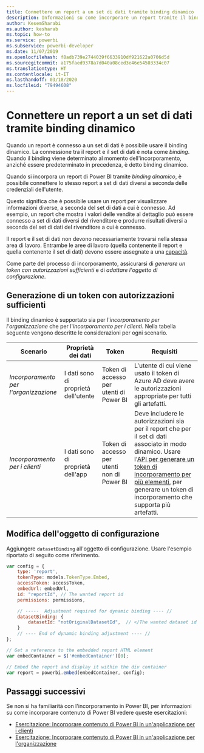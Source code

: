 ```yaml
---
title: Connettere un report a un set di dati tramite binding dinamico
description: Informazioni su come incorporare un report tramite il binding dinamico.
author: KesemSharabi
ms.author: kesharab
ms.topic: how-to
ms.service: powerbi
ms.subservice: powerbi-developer
ms.date: 11/07/2019
ms.openlocfilehash: f8adb739e2744039f6633910df921622a0706d5d
ms.sourcegitcommit: a175faed9378a7d040a08ced3e46e54503334c07
ms.translationtype: HT
ms.contentlocale: it-IT
ms.lasthandoff: 03/18/2020
ms.locfileid: "79494608"
---
```

# <a name="connect-a-report-to-a-dataset-using-dynamic-binding"></a>Connettere un report a un set di dati tramite binding dinamico 

Quando un report è connesso a un set di dati è possibile usare il binding dinamico. La connessione tra il report e il set di dati è nota come *binding*. Quando il binding viene determinato al momento dell'incorporamento, anziché essere predeterminato in precedenza, è detto binding dinamico.

Quando si incorpora un report di Power BI tramite *binding dinamico*, è possibile connettere lo stesso report a set di dati diversi a seconda delle credenziali dell'utente.

Questo significa che è possibile usare un report per visualizzare informazioni diverse, a seconda del set di dati a cui è connesso. Ad esempio, un report che mostra i valori delle vendite al dettaglio può essere connesso a set di dati diversi del rivenditore e produrre risultati diversi a seconda del set di dati del rivenditore a cui è connesso.

Il report e il set di dati non devono necessariamente trovarsi nella stessa area di lavoro. Entrambe le aree di lavoro (quella contenente il report e quella contenente il set di dati) devono essere assegnate a una [capacità](azure-pbie-create-capacity.md).

Come parte del processo di incorporamento, assicurarsi di *generare un token con autorizzazioni sufficienti* e di *adattare l'oggetto di configurazione*.

## <a name="generating-a-token-with-sufficient-permissions"></a>Generazione di un token con autorizzazioni sufficienti

Il binding dinamico è supportato sia per l'*incorporamento per l'organizzazione* che per l'*incorporamento per i clienti*. Nella tabella seguente vengono descritte le considerazioni per ogni scenario.

|Scenario  |Proprietà dei dati  |Token  |Requisiti  |
|---------|---------|---------|---------|
|*Incorporamento per l'organizzazione*    |I dati sono di proprietà dell'utente         |Token di accesso per utenti di Power BI         |L'utente di cui viene usato il token di Azure AD deve avere le autorizzazioni appropriate per tutti gli artefatti.         |
|*Incorporamento per i clienti*     |I dati sono di proprietà dell'app         |Token di accesso per utenti non di Power BI         |Deve includere le autorizzazioni sia per il report che per il set di dati associato in modo dinamico. Usare l'[API per generare un token di incorporamento per più elementi](embed-sample-for-customers.md#multiEmbedToken), per generare un token di incorporamento che supporta più artefatti.         |

## <a name="adjusting-the-config-object"></a>Modifica dell'oggetto di configurazione
Aggiungere `datasetBinding` all'oggetto di configurazione. Usare l'esempio riportato di seguito come riferimento.

```javascript
var config = {
    type: 'report',
    tokenType: models.TokenType.Embed,
    accessToken: accessToken,
    embedUrl: embedUrl,
    id: "reportId", // The wanted report id
    permissions: permissions,

    // -----  Adjustment required for dynamic binding ---- //
    datasetBinding: {
        datasetId: "notOriginalDatasetId",  // </The wanted dataset id
    }
    // ---- End of dynamic binding adjustment ---- //
};

// Get a reference to the embedded report HTML element
var embedContainer = $('#embedContainer')[0];

// Embed the report and display it within the div container
var report = powerbi.embed(embedContainer, config);
```

## <a name="next-steps"></a>Passaggi successivi

Se non si ha familiarità con l'incorporamento in Power BI, per informazioni su come incorporare contenuto di Power BI vedere queste esercitazioni:
* [Esercitazione: Incorporare contenuto di Power BI in un'applicazione per i clienti](embed-sample-for-customers.md)
* [Esercitazione: Incorporare contenuto di Power BI in un'applicazione per l'organizzazione](embed-sample-for-your-organization.md)